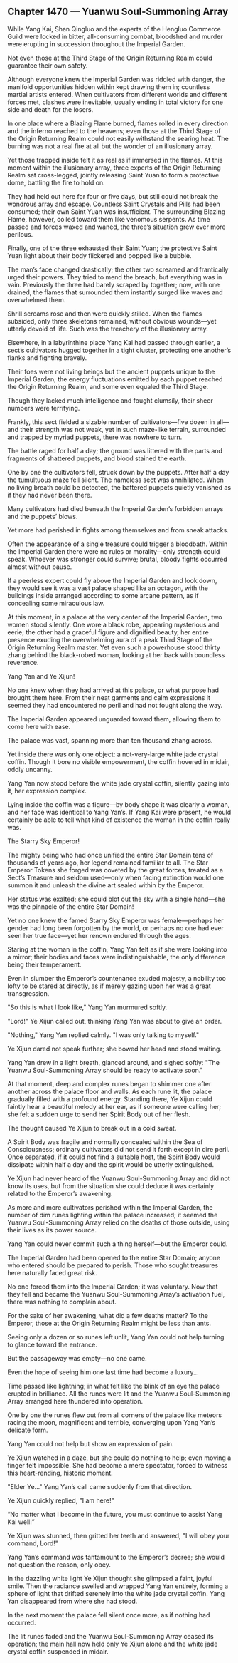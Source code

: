 ## Chapter 1470 — Yuanwu Soul-Summoning Array

While Yang Kai, Shan Qingluo and the experts of the Hengluo Commerce Guild were locked in bitter, all-consuming combat, bloodshed and murder were erupting in succession throughout the Imperial Garden.

Not even those at the Third Stage of the Origin Returning Realm could guarantee their own safety.

Although everyone knew the Imperial Garden was riddled with danger, the manifold opportunities hidden within kept drawing them in; countless martial artists entered. When cultivators from different worlds and different forces met, clashes were inevitable, usually ending in total victory for one side and death for the losers.

In one place where a Blazing Flame burned, flames rolled in every direction and the inferno reached to the heavens; even those at the Third Stage of the Origin Returning Realm could not easily withstand the searing heat. The burning was not a real fire at all but the wonder of an illusionary array.

Yet those trapped inside felt it as real as if immersed in the flames. At this moment within the illusionary array, three experts of the Origin Returning Realm sat cross-legged, jointly releasing Saint Yuan to form a protective dome, battling the fire to hold on.

They had held out here for four or five days, but still could not break the wondrous array and escape. Countless Saint Crystals and Pills had been consumed; their own Saint Yuan was insufficient. The surrounding Blazing Flame, however, coiled toward them like venomous serpents. As time passed and forces waxed and waned, the three’s situation grew ever more perilous.

Finally, one of the three exhausted their Saint Yuan; the protective Saint Yuan light about their body flickered and popped like a bubble.

The man’s face changed drastically; the other two screamed and frantically urged their powers. They tried to mend the breach, but everything was in vain. Previously the three had barely scraped by together; now, with one drained, the flames that surrounded them instantly surged like waves and overwhelmed them.

Shrill screams rose and then were quickly stilled. When the flames subsided, only three skeletons remained, without obvious wounds—yet utterly devoid of life. Such was the treachery of the illusionary array.

Elsewhere, in a labyrinthine place Yang Kai had passed through earlier, a sect’s cultivators hugged together in a tight cluster, protecting one another’s flanks and fighting bravely.

Their foes were not living beings but the ancient puppets unique to the Imperial Garden; the energy fluctuations emitted by each puppet reached the Origin Returning Realm, and some even equaled the Third Stage.

Though they lacked much intelligence and fought clumsily, their sheer numbers were terrifying.

Frankly, this sect fielded a sizable number of cultivators—five dozen in all—and their strength was not weak, yet in such maze-like terrain, surrounded and trapped by myriad puppets, there was nowhere to turn.

The battle raged for half a day; the ground was littered with the parts and fragments of shattered puppets, and blood stained the earth.

One by one the cultivators fell, struck down by the puppets. After half a day the tumultuous maze fell silent. The nameless sect was annihilated. When no living breath could be detected, the battered puppets quietly vanished as if they had never been there.

Many cultivators had died beneath the Imperial Garden’s forbidden arrays and the puppets’ blows.

Yet more had perished in fights among themselves and from sneak attacks.

Often the appearance of a single treasure could trigger a bloodbath. Within the Imperial Garden there were no rules or morality—only strength could speak. Whoever was stronger could survive; brutal, bloody fights occurred almost without pause.

If a peerless expert could fly above the Imperial Garden and look down, they would see it was a vast palace shaped like an octagon, with the buildings inside arranged according to some arcane pattern, as if concealing some miraculous law.

At this moment, in a palace at the very center of the Imperial Garden, two women stood silently. One wore a black robe, appearing mysterious and eerie; the other had a graceful figure and dignified beauty, her entire presence exuding the overwhelming aura of a peak Third Stage of the Origin Returning Realm master. Yet even such a powerhouse stood thirty zhang behind the black-robed woman, looking at her back with boundless reverence.

Yang Yan and Ye Xijun!

No one knew when they had arrived at this palace, or what purpose had brought them here. From their neat garments and calm expressions it seemed they had encountered no peril and had not fought along the way.

The Imperial Garden appeared unguarded toward them, allowing them to come here with ease.

The palace was vast, spanning more than ten thousand zhang across.

Yet inside there was only one object: a not-very-large white jade crystal coffin. Though it bore no visible empowerment, the coffin hovered in midair, oddly uncanny.

Yang Yan now stood before the white jade crystal coffin, silently gazing into it, her expression complex.

Lying inside the coffin was a figure—by body shape it was clearly a woman, and her face was identical to Yang Yan’s. If Yang Kai were present, he would certainly be able to tell what kind of existence the woman in the coffin really was.

The Starry Sky Emperor!

The mighty being who had once unified the entire Star Domain tens of thousands of years ago, her legend remained familiar to all. The Star Emperor Tokens she forged was coveted by the great forces, treated as a Sect’s Treasure and seldom used—only when facing extinction would one summon it and unleash the divine art sealed within by the Emperor.

Her status was exalted; she could blot out the sky with a single hand—she was the pinnacle of the entire Star Domain!

Yet no one knew the famed Starry Sky Emperor was female—perhaps her gender had long been forgotten by the world, or perhaps no one had ever seen her true face—yet her renown endured through the ages.

Staring at the woman in the coffin, Yang Yan felt as if she were looking into a mirror; their bodies and faces were indistinguishable, the only difference being their temperament.

Even in slumber the Emperor’s countenance exuded majesty, a nobility too lofty to be stared at directly, as if merely gazing upon her was a great transgression.

"So this is what I look like," Yang Yan murmured softly.

"Lord!" Ye Xijun called out, thinking Yang Yan was about to give an order.

"Nothing," Yang Yan replied calmly. "I was only talking to myself."

Ye Xijun dared not speak further; she bowed her head and stood waiting.

Yang Yan drew in a light breath, glanced around, and sighed softly: "The Yuanwu Soul-Summoning Array should be ready to activate soon."

At that moment, deep and complex runes began to shimmer one after another across the palace floor and walls. As each rune lit, the palace gradually filled with a profound energy. Standing there, Ye Xijun could faintly hear a beautiful melody at her ear, as if someone were calling her; she felt a sudden urge to send her Spirit Body out of her flesh.

The thought caused Ye Xijun to break out in a cold sweat.

A Spirit Body was fragile and normally concealed within the Sea of Consciousness; ordinary cultivators did not send it forth except in dire peril. Once separated, if it could not find a suitable host, the Spirit Body would dissipate within half a day and the spirit would be utterly extinguished.

Ye Xijun had never heard of the Yuanwu Soul-Summoning Array and did not know its uses, but from the situation she could deduce it was certainly related to the Emperor’s awakening.

As more and more cultivators perished within the Imperial Garden, the number of dim runes lighting within the palace increased; it seemed the Yuanwu Soul-Summoning Array relied on the deaths of those outside, using their lives as its power source.

Yang Yan could never commit such a thing herself—but the Emperor could.

The Imperial Garden had been opened to the entire Star Domain; anyone who entered should be prepared to perish. Those who sought treasures here naturally faced great risk.

No one forced them into the Imperial Garden; it was voluntary. Now that they fell and became the Yuanwu Soul-Summoning Array’s activation fuel, there was nothing to complain about.

For the sake of her awakening, what did a few deaths matter? To the Emperor, those at the Origin Returning Realm might be less than ants.

Seeing only a dozen or so runes left unlit, Yang Yan could not help turning to glance toward the entrance.

But the passageway was empty—no one came.

Even the hope of seeing him one last time had become a luxury...

Time passed like lightning; in what felt like the blink of an eye the palace erupted in brilliance. All the runes were lit and the Yuanwu Soul-Summoning Array arranged here thundered into operation.

One by one the runes flew out from all corners of the palace like meteors racing the moon, magnificent and terrible, converging upon Yang Yan’s delicate form.

Yang Yan could not help but show an expression of pain.

Ye Xijun watched in a daze, but she could do nothing to help; even moving a finger felt impossible. She had become a mere spectator, forced to witness this heart-rending, historic moment.

"Elder Ye..." Yang Yan’s call came suddenly from that direction.

Ye Xijun quickly replied, "I am here!"

“No matter what I become in the future, you must continue to assist Yang Kai well!”

Ye Xijun was stunned, then gritted her teeth and answered, "I will obey your command, Lord!"

Yang Yan’s command was tantamount to the Emperor’s decree; she would not question the reason, only obey.

In the dazzling white light Ye Xijun thought she glimpsed a faint, joyful smile. Then the radiance swelled and wrapped Yang Yan entirely, forming a sphere of light that drifted serenely into the white jade crystal coffin. Yang Yan disappeared from where she had stood.

In the next moment the palace fell silent once more, as if nothing had occurred.

The lit runes faded and the Yuanwu Soul-Summoning Array ceased its operation; the main hall now held only Ye Xijun alone and the white jade crystal coffin suspended in midair.